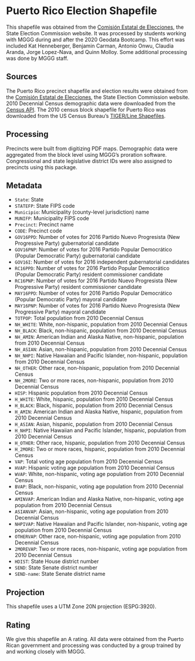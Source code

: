 # Puerto Rico Election Shapefile
This shapefile was obtained from the [Comisión Estatal de Elecciones](https://ww2.ceepur.org/Home/Estadisticas), the State Election Commission website. It was processed by students working with MGGG during and after the 2020 Geodata Bootcamp. This effort was included Kat Henneberger, Benjamin Carman, Antonio Onwu, Claudia Aranda, Jorge Lopez-Nava, and Quinn Molloy. Some additional processing was done by MGGG staff.

## Sources
The Puerto Rico precinct shapefile and election results were obtained from the [Comisión Estatal de Elecciones](https://ww2.ceepur.org/Home/Estadisticas), the State Election Commission website. 2010 Decennial Census demographic data were downloaded from the [Census API](https://api.census.gov/data/2010/dec/sf1). The 2010 census block shapefile for Puerto Rico was downloaded from the US Census Bureau’s [TIGER/Line Shapefiles](https://www.census.gov/geographies/mapping-files/time-series/geo/tiger-line-file.html).


## Processing
Precincts were built from digitizing PDF maps. Demographic data were aggregated from the block level using MGGG’s proration software. Congressional and state legislative district IDs were also assigned to precincts using this package.

## Metadata
* `State`: State
* `STATEFP`: State FIPS code
* `Municipio`: Municipality (county-level jurisdiction) name
* `MUNIFP`: Municipality FIPS code
* `Precinct`: Precinct name
* `CODE`: Precinct code
* `GOV16PPD`: Number of votes for 2016 Partido Nuevo Progresista (New Progressive Party) gubernatorial candidate
* `GOV16PNP`: Number of votes for 2016 Partido Popular Democrático (Popular Democratic Party) gubernatorial candidate
* `GOV16I`: Number of votes for 2016 independent gubernatorial candidates
* `RC16PPD`: Number of votes for 2016 Partido Popular Democrático (Popular Democratic Party) resident commissioner candidate
* `RC16PNP`: Number of votes for 2016 Partido Nuevo Progresista (New Progressive Party) resident commissioner candidate
* `MAY16PPD`: Number of votes for 2016 Partido Popular Democrático (Popular Democratic Party) mayoral candidate
* `MAY16PNP`: Number of votes for 2016 Partido Nuevo Progresista (New Progressive Party) mayoral candidate
* `TOTPOP`: Total population from 2010 Decennial Census
* `NH_WHITE`: White, non-hispanic, population from 2010 Decennial Census
* `NH_BLACK`: Black, non-hispanic, population from 2010 Decennial Census
* `NH_AMIN`: American Indian and Alaska Native, non-hispanic, population from 2010 Decennial Census
* `NH_ASIAN`: Asian, non-hispanic, population from 2010 Decennial Census
* `NH_NHPI`: Native Hawaiian and Pacific Islander, non-hispanic, population from 2010 Decennial Census
* `NH_OTHER`: Other race, non-hispanic, population from 2010 Decennial Census
* `NH_2MORE`: Two or more races, non-hispanic, population from 2010 Decennial Census
* `HISP`: Hispanic population from 2010 Decennial Census
* `H_WHITE`: White, hispanic, population from 2010 Decennial Census
* `H_BLACK`: Black, hispanic, population from 2010 Decennial Census
* `H_AMIN`: American Indian and Alaska Native, hispanic, population from 2010 Decennial Census
* `H_ASIAN`: Asian, hispanic, population from 2010 Decennial Census
* `H_NHPI`: Native Hawaiian and Pacific Islander, hispanic, population from 2010 Decennial Census
* `H_OTHER`: Other race, hispanic, population from 2010 Decennial Census
* `H_2MORE`: Two or more races, hispanic, population from 2010 Decennial Census
* `VAP`: Total voting age population from 2010 Decennial Census
* `HVAP`: Hispanic voting age population from 2010 Decennial Census
* `WVAP`: White, non-hispanic, voting age population from 2010 Decennial Census
* `BVAP`: Black, non-hispanic, voting age population from 2010 Decennial Census
* `AMINVAP`: American Indian and Alaska Native, non-hispanic, voting age population from 2010 Decennial Census
* `ASIANVAP`: Asian, non-hispanic, voting age population from 2010 Decennial Census
* `NHPIVAP`: Native Hawaiian and Pacific Islander, non-hispanic, voting age population from 2010 Decennial Census
* `OTHERVAP`: Other race, non-hispanic, voting age population from 2010 Decennial Census
* `2MOREVAP`: Two or more races, non-hispanic, voting age population from 2010 Decennial Census
* `HDIST`: State House district number
* `SEND`: State Senate district number
* `SEND-name`: State Senate district name

## Projection
This shapefile uses a UTM Zone 20N projection (ESPG:3920).

## Rating
We give this shapefile an A rating. All data were obtained from the Puerto Rican government and processing was conducted by a group trained by and working closely with MGGG.
